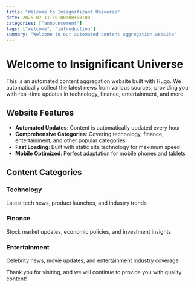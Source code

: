 ```yaml
---
title: "Welcome to Insignificant Universe"
date: 2025-07-11T10:00:00+08:00
categories: ["announcement"]
tags: ["welcome", "introduction"]
summary: "Welcome to our automated content aggregation website"
---
```


# Welcome to Insignificant Universe

This is an automated content aggregation website built with Hugo. We automatically collect the latest news from various sources, providing you with real-time updates in technology, finance, entertainment, and more.

## Website Features

- **Automated Updates**: Content is automatically updated every hour
- **Comprehensive Categories**: Covering technology, finance, entertainment, and other popular categories
- **Fast Loading**: Built with static site technology for maximum speed
- **Mobile Optimized**: Perfect adaptation for mobile phones and tablets

## Content Categories

### Technology
Latest tech news, product launches, and industry trends

### Finance
Stock market updates, economic policies, and investment insights

### Entertainment
Celebrity news, movie updates, and entertainment industry coverage

Thank you for visiting, and we will continue to provide you with quality content!